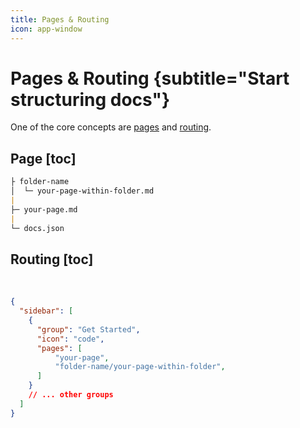```yaml
---
title: Pages & Routing
icon: app-window
---
```


# Pages & Routing {subtitle="Start structuring docs"}
One of the core concepts are [pages](https://xyd.dev/docs/guides/pages) and [routing](https://xyd.dev/docs/guides/routing).

## Page [toc]
```md [descHead="Page" desc="Pages are content files that can be organized. File structure maps to URL structure."]
├ folder-name
│  └─ your-page-within-folder.md
|
├─ your-page.md
|
└─ docs.json
```

## Routing [toc]
&nbsp;
```json [descHead="Routing" desc="Configure navigation in [docs.json](https://xyd.dev/docs/guides/settings). Groups organize pages and page paths."]
{
  "sidebar": [
    {
      "group": "Get Started",
      "icon": "code",
      "pages": [
          "your-page",
          "folder-name/your-page-within-folder",
      ]
    }
    // ... other groups
  ]
}
```